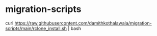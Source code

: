 # migration-scripts

curl https://raw.githubusercontent.com/damithkothalawala/migration-scripts/main/rclone_install.sh | bash
